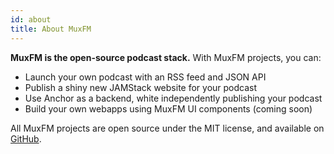 ```yaml
---
id: about
title: About MuxFM
---
```


**MuxFM is the open-source podcast stack.** With MuxFM projects, you can:

- Launch your own podcast with an RSS feed and JSON API
- Publish a shiny new JAMStack website for your podcast
- Use Anchor as a backend, white independently publishing your podcast
- Build your own webapps using MuxFM UI components (coming soon)

All MuxFM projects are open source under the MIT license, and available on [GitHub](https://github.com/muxfm).
